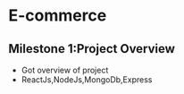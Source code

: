 # E-commerce
## Milestone 1:Project Overview
 - Got overview of project
-  ReactJs,NodeJs,MongoDb,Express
